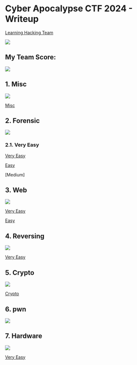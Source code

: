# Cyber Apocalypse CTF 2024 -  Writeup
 
[Learning Hacking Team](https://ctf.hackthebox.com/team/overview/163443)

![](./Source/Image/TeamProfile.PNG)

## My Team Score:

![](./Source/Image/Result.PNG)

## 1. Misc

![](./Source/Image/1_Misc_.PNG)

[Misc](https://github.com/DoNCCong/Cyber-Apocalypse-CTF-2024/tree/ac36fa06bc2c1d25c40d501961fca6a3a924f51d/1.%20Misc)

## 2. Forensic

![](./Source/Image/2_Forenscis.PNG)

### 2.1. Very Easy
[Very Easy](https://github.com/DoNCCong/Cyber-Apocalypse-CTF-2024/tree/9ab7bd49df174b1e0f9c9368f6efbb6c9c3761b9/2.%20Forensics/1.%20Very%20Easy)

[Easy](https://github.com/DoNCCong/Cyber-Apocalypse-CTF-2024/tree/c5e1b9dd2cbe494166640c96f2d23cb6b3b5d0d2/2.%20Forensics/2.%20Easy)

[Medium]

## 3. Web

![](./Source/Image/3_Web.PNG)

[Very Easy](https://github.com/DoNCCong/Cyber-Apocalypse-CTF-2024/tree/4cd8cddf14ee27f3907fe9c9986135d85113bf1d/3.%20Web/1.%20Very%20Easy)

[Easy](https://github.com/DoNCCong/Cyber-Apocalypse-CTF-2024/tree/4cd8cddf14ee27f3907fe9c9986135d85113bf1d/3.%20Web/2.%20Easy)

## 4. Reversing

![](./Source/Image/4_Reversing.PNG)

[Very Easy](https://github.com/DoNCCong/Cyber-Apocalypse-CTF-2024/tree/4b68148bc213603445aad7dd009108bbd8d37712/4.%20Reversing)

## 5. Crypto

![](./Source/Image/5_Crypto.PNG)

[Crypto](https://github.com/DoNCCong/Cyber-Apocalypse-CTF-2024/tree/1fdd28eac496b29422cd5000b9f4c81ec94e0a71/5.%20Crypto/1.%20Dynastic)

## 6. pwn

![](./Source/Image/6_pwn.PNG)

## 7. Hardware

![](./Source/Image/7_Hardware.PNG)

[Very Easy](https://github.com/DoNCCong/Cyber-Apocalypse-CTF-2024/tree/e35f9f0d3a3cc1238f93cc0c62bde0ff9d103cab/7.%20Hardware)
